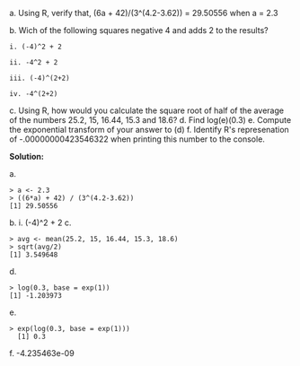 a. Using R, verify that, 
(6a + 42)/(3^(4.2-3.62)) = 29.50556 when a = 2.3
        
b. Wich of the following squares negative 4 and adds 2 to the results?

    i. (-4)^2 + 2 
    
    ii. -4^2 + 2
    
    iii. (-4)^(2+2)
    
    iv. -4^(2+2)

c. Using R, how would you calculate the square root of half of the average of  the numbers 25.2, 15, 16.44, 15.3 and 18.6?
d. Find log(e)(0.3)
e. Compute the exponential transform of your answer to (d)
f. Identify R's represenation of -.00000000423546322 when printing this number to the console.


**Solution:**

a. 
```
> a <- 2.3
> ((6*a) + 42) / (3^(4.2-3.62))
[1] 29.50556
```
b. 
i. (-4)^2 + 2 
c.  
```
> avg <- mean(25.2, 15, 16.44, 15.3, 18.6)
> sqrt(avg/2)
[1] 3.549648
```
    
d. 
```
> log(0.3, base = exp(1))
[1] -1.203973
```
   
e. 
```
> exp(log(0.3, base = exp(1)))
  [1] 0.3
```

f. -4.235463e-09
